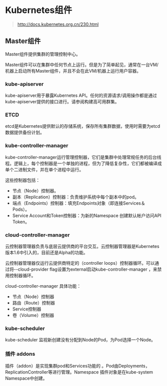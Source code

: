 # Kubernetes组件

> http://docs.kubernetes.org.cn/230.html

## Master组件

Master组件提供集群的管理控制中心。

Master组件可以在集群中任何节点上运行。但是为了简单起见，通常在一台VM/机器上启动所有Master组件，并且不会在此VM/机器上运行用户容器。

### kube-apiserver

kube-apiserver用于暴露Kubernetes API。任何的资源请求/调用操作都是通过kube-apiserver提供的接口进行。请参阅构建高可用群集。

### ETCD

etcd是Kubernetes提供默认的存储系统，保存所有集群数据，使用时需要为etcd数据提供备份计划。

### kube-controller-manager

kube-controller-manager运行管理控制器，它们是集群中处理常规任务的后台线程。逻辑上，每个控制器是一个单独的进程，但为了降低复杂性，它们都被编译成单个二进制文件，并在单个进程中运行。

这些控制器包括：

* 节点（Node）控制器。
* 副本（Replication）控制器：负责维护系统中每个副本中的pod。
* 端点（Endpoints）控制器：填充Endpoints对象（即连接Services＆Pods）。
* Service Account和Token控制器：为新的Namespace 创建默认帐户访问API Token。

### cloud-controller-manager

云控制器管理器负责与底层云提供商的平台交互。云控制器管理器是Kubernetes版本1.6中引入的，目前还是Alpha的功能。

云控制器管理器仅运行云提供商特定的（controller loops）控制器循环。可以通过将--cloud-provider flag设置为external启动kube-controller-manager ，来禁用控制器循环。

cloud-controller-manager 具体功能：

* 节点（Node）控制器
* 路由（Route）控制器
* Service控制器
* 卷（Volume）控制器

### kube-scheduler

kube-scheduler 监视新创建没有分配到Node的Pod，为Pod选择一个Node。

### 插件 addons

插件（addon）是实现集群pod和Services功能的 。Pod由Deployments，ReplicationController等进行管理。Namespace 插件对象是在kube-system Namespace中创建。